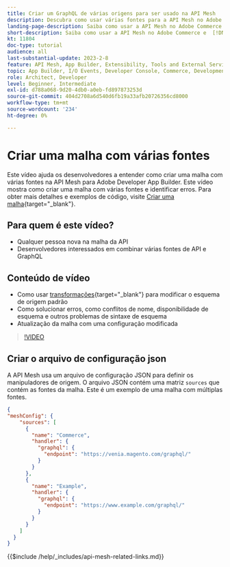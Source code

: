 ```yaml
---
title: Criar um GraphQL de várias origens para ser usado na API Mesh
description: Descubra como usar várias fontes para a API Mesh no Adobe Commerce e  [!DNL Adobe App Builder]. Saiba mais sobre alguns erros comuns e como resolvê-los.
landing-page-description: Saiba como usar a API Mesh no Adobe Commerce e  [!DNL Adobe App Builder]. Saiba mais sobre como criar uma malha com várias fontes e como resolver alguns erros comuns.
short-description: Saiba como usar a API Mesh no Adobe Commerce e  [!DNL Adobe App Builder]. Saiba mais sobre como criar uma malha com várias fontes e como resolver alguns erros comuns.
kt: 11804
doc-type: tutorial
audience: all
last-substantial-update: 2023-2-8
feature: API Mesh, App Builder, Extensibility, Tools and External Services, Backend Development
topic: App Builder, I/O Events, Developer Console, Commerce, Development, Integrations
role: Architect, Developer
level: Beginner, Intermediate
exl-id: d788a068-9d20-4db0-a0eb-fd897873253d
source-git-commit: 404d2708a6d540d6fb19a33afb20726356cd8000
workflow-type: tm+mt
source-wordcount: '234'
ht-degree: 0%

---
```


# Criar uma malha com várias fontes

Este vídeo ajuda os desenvolvedores a entender como criar uma malha com várias fontes na API Mesh para Adobe Developer App Builder. Este vídeo mostra como criar uma malha com várias fontes e identificar erros. Para obter mais detalhes e exemplos de código, visite [Criar uma malha](https://developer.adobe.com/graphql-mesh-gateway/gateway/create-mesh/#create-a-mesh-1){target="_blank"}.

## Para quem é este vídeo?

* Qualquer pessoa nova na malha da API
* Desenvolvedores interessados em combinar várias fontes de API e GraphQL

## Conteúdo de vídeo

* Como usar [transformações](https://developer.adobe.com/graphql-mesh-gateway/gateway/transforms/){target="_blank"} para modificar o esquema de origem padrão
* Como solucionar erros, como conflitos de nome, disponibilidade de esquema e outros problemas de sintaxe de esquema
* Atualização da malha com uma configuração modificada

>[!VIDEO](https://video.tv.adobe.com/v/3430765?quality=12&learn=on&captions=por_br)

## Criar o arquivo de configuração json

A API Mesh usa um arquivo de configuração JSON para definir os manipuladores de origem. O arquivo JSON contém uma matriz `sources` que contém as fontes da malha. Este é um exemplo de uma malha com múltiplas fontes.

```json
{
"meshConfig": {
    "sources": [
      {
        "name": "Commerce",
        "handler": {
          "graphql": {
            "endpoint": "https://venia.magento.com/graphql/"
          }
        }
      },
      {
        "name": "Example",
        "handler": {
          "graphql": {
            "endpoint": "https://www.example.com/graphql/"
          }
        }
      }
    ]
  }
}
```

{{$include /help/_includes/api-mesh-related-links.md}}

